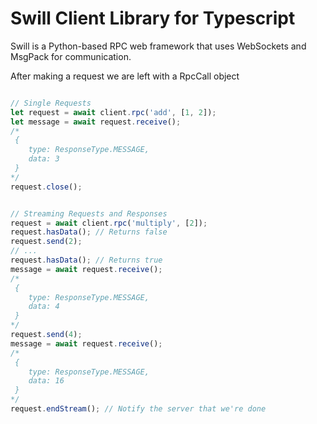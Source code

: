 # Swill Client Library for Typescript

Swill is a Python-based RPC web framework that uses WebSockets and MsgPack for communication.


After making a request we are left with a RpcCall object

```typescript

// Single Requests
let request = await client.rpc('add', [1, 2]);
let message = await request.receive();
/*
 {
    type: ResponseType.MESSAGE,
    data: 3
 }
*/
request.close();


// Streaming Requests and Responses
request = await client.rpc('multiply', [2]);
request.hasData(); // Returns false
request.send(2);
// ...
request.hasData(); // Returns true
message = await request.receive();
/*
 {
    type: ResponseType.MESSAGE,
    data: 4
 }
*/
request.send(4);
message = await request.receive();
/*
 {
    type: ResponseType.MESSAGE,
    data: 16
 }
*/
request.endStream(); // Notify the server that we're done




```

